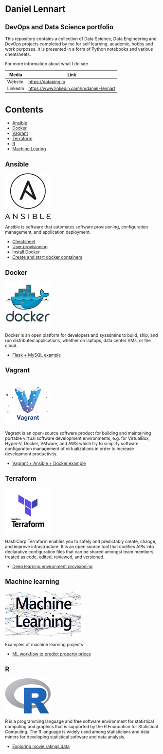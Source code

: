 # Daniel Lennart
## DevOps and Data Science portfolio
This repository contains a collection of Data Science, Data Engineering and DevOps projects completed by me for self learning, academic, hobby and work purposes. It is presented in a form of Python notebooks and various cheatsheets.

For more information about what I do see

| Media | Link |
| ------ | ----- |
| Website | <https://dataping.io> |
| LinkedIn | <https://www.linkedin.com/in/daniel-lennart> |

# Contents
  - [Ansible](#ansible)
  - [Docker](#docker)
  - [Vagrant](#vagrant)
  - [Terraform](#terraform)
  - [R](#r)
  - [Machine Learing](#machine)

## <a name="ansible"></a>Ansible
![ansible logo](https://github.com/daniel-lennart/data-portfolio/blob/master/images/ansible-logo.png)

Ansible is software that automates software provisioning, configuration management, and application deployment.

* [Cheatsheet](../master/ansible/cheatsheet.md)
* [User provisioning](../master/vagrant/provisioning/base_config.yml)
* [Install Docker](../master/vagrant/provisioning/docker.yml)
* [Create and start docker containers](../master/vagrant/provisioning/docker-containers.yml)

## Docker
![docker logo](https://github.com/daniel-lennart/data-portfolio/blob/master/images/docker.png)

Docker is an open platform for developers and sysadmins to build, ship, and run distributed applications, whether on laptops, data center VMs, or the cloud.

* [Flask + MySQL example](../master/docker/flask-mysql-example)

## Vagrant

![vagrant logo](https://github.com/daniel-lennart/data-portfolio/blob/master/images/vagrant.png)

Vagrant is an open-source software product for building and maintaining portable virtual software development environments, e.g. for VirtualBox, Hyper-V, Docker, VMware, and AWS which try to simplify software configuration management of virtualizations in order to increase development productivity.
* [Vagrant + Ansible + Docker example](../master/vagrant)

## Terraform
![terraform logo](https://github.com/daniel-lennart/data-portfolio/blob/master/images/terraform.png)

HashiCorp Terraform enables you to safely and predictably create, change, and improve infrastructure. It is an open source tool that codifies APIs into declarative configuration files that can be shared amongst team members, treated as code, edited, reviewed, and versioned.

* [Deep learning environment provisioning](../master/terraform)

## Machine learning
![ml logo](https://github.com/daniel-lennart/data-portfolio/blob/master/images/ml.png)

Examples of machine learning projects
* [ML workflow to predict property prices](../master/property-project)


## R
![R logo](https://github.com/daniel-lennart/data-portfolio/blob/master/images/r.png)

R is a programming language and free software environment for statistical computing and graphics that is supported by the R Foundation for Statistical Computing. The R language is widely used among statisticians and data miners for developing statistical software and data analysis.

* [Exploring movie ratings data](../master/r/movie-ratings)
